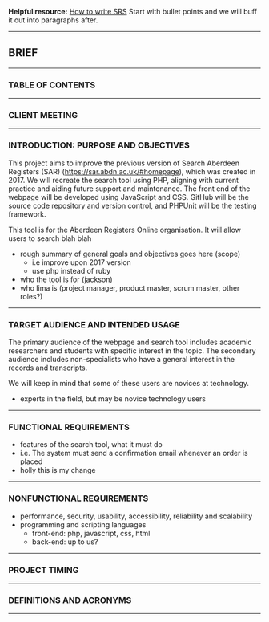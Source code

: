 **Helpful resource:** [How to write SRS](https://www.perforce.com/blog/alm/how-write-software-requirements-specification-srs-document)
Start with bullet points and we will buff it out into paragraphs after.
___
## BRIEF

___
### TABLE OF CONTENTS

___
### CLIENT MEETING

___
### INTRODUCTION: PURPOSE AND OBJECTIVES

This project aims to improve the previous version of Search Aberdeen Registers (SAR) (https://sar.abdn.ac.uk/#homepage), which was created in 2017. We will recreate the search tool using PHP, aligning with current practice and aiding future support and maintenance. The front end of the webpage will be developed using JavaScript and CSS. GitHub will be the source code repository and version control, and PHPUnit will be the testing framework.

This tool is for the Aberdeen Registers Online organisation. It will allow users to search blah blah

- rough summary of general goals and objectives goes here (scope)
	- i.e improve upon 2017 version
	- use php instead of ruby
- who the tool is for (jackson)
- who lima is (project manager, product master, scrum master, other roles?)

___
### TARGET AUDIENCE AND INTENDED USAGE

The primary audience of the webpage and search tool includes academic researchers and students with specific interest in the topic. The secondary audience includes non-specialists who have a general interest in the records and transcripts.

We will keep in mind that some of these users are novices at technology.

- experts in the field, but may be novice technology users

___
### FUNCTIONAL REQUIREMENTS
- features of the search tool, what it must do
- i.e. The system must send a confirmation email whenever an order is placed
- holly this is my change
___
### NONFUNCTIONAL REQUIREMENTS
- performance, security, usability, accessibility, reliability and scalability
- programming and scripting languages
	- front-end: php, javascript, css, html
	- back-end: up to us?

___

### PROJECT TIMING

___

### DEFINITIONS AND ACRONYMS

___
